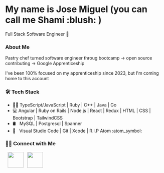 <h1> My name is Jose Miguel (you can call me Shami :blush: ) </h1>
<p> Full Stack Software Engineer 👋 </p>
<h3> About Me </h3>
<p> Pastry chef turned software engineer throug bootcamp -> open source contributing -> Google Apprenticeship </p>
<p> I've been 100% focused on my apprenticeship since 2023, but I'm coming home to this account </p>

<h3>🛠 Tech Stack</h3>
<ul>
<li> 🧑‍💻 TypeScript/JavaScript | Ruby | C++ | Java | Go </li>
<li> 💻  Angular | Ruby on Rails | Node.js | React | Redux | HTML | CSS | Bootstrap | TailwindCSS </li>
<li> 🛢 &nbsp; MySQL | Postgresql | Spanner </li>
<li> 🔧 &nbsp; Visual Studio Code  | Git | Xcode | R.I.P Atom :atom_symbol:	</li>
</ul>

<h3> 🤝🏻 Connect with Me </h3>

<p align="left">
&nbsp; <a href="https://www.linkedin.com/in/shami-tomita-rodriguez/" target="_blank" rel="noopener noreferrer"><img src="https://img.icons8.com/plasticine/100/000000/linkedin.png" width="50" /></a>
&nbsp; <a href="mailto:shamitomita@gmail.com" target="_blank" rel="noopener noreferrer"><img src="https://img.icons8.com/plasticine/100/000000/gmail.png"  width="50" /></a>
</p>
